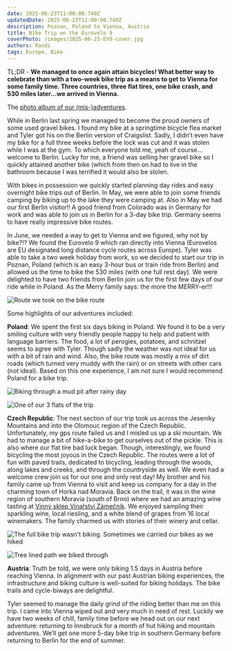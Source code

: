 ```yaml
---
date: 2025-06-23T11:00:00.740Z
updatedDate: 2025-06-23T11:00:00.740Z
description: Poznan, Poland to Vienna, Austria
title: Bike Trip on the Eurovelo 9
coverPhoto: /images/2025-06-23-EV9-cover.jpg
authors: Randi
tags: Europe, Bike
---
```


TL;DR - **We managed to once again attain bicycles! What better way to celebrate than with a two-week bike trip as a means to get to Vienna for some family time. Three countries, three flat tires, one bike crash, and 530 miles later…we arrived in Vienna.**

The [photo album of our (mis-)adventures](https://photos.app.goo.gl/e2ykmaqTKyPqthxA9).

While in Berlin last spring we managed to become the proud owners of some used gravel bikes. I found my bike at a springtime bicycle flea market and Tyler got his on the Berlin version of Craigslist. Sadly, I didn’t even have my bike for a full three weeks before the lock was cut and it was stolen while I was at the gym. To which everyone told me, yeah of course…welcome to Berlin. Lucky for me, a friend was selling her gravel bike so I quickly attained another bike (which from then on had to live in the bathroom because I was terrified it would also be stolen.

With bikes in possession we quickly started planning day rides and easy overnight bike trips out of Berlin. In May, we were able to join some friends camping by biking up to the lake they were camping at. Also in May we had our first Berlin visitor!! A good friend from Colorado was in Germany for work and was able to join us in Berlin for a 3-day bike trip. Germany seems to have really impressive bike routes.

In June, we needed a way to get to Vienna and we figured, why not by bike?!? We found the Eurovelo 9 which ran directly into Vienna (Eurovelos are EU designated long distance cycle routes across Europe). Tyler was able to take a two week holiday from work, so we decided to start our trip in Poznan, Poland (which is an easy 3-hour bus or train ride from Berlin) and allowed us the time to bike the 530 miles (with one full rest day). We were delighted to have two friends from Berlin join us for the first few days of our ride while in Poland. As the Merry family says: the more the MERRY-er!!!

![Route we took on the bike route](/images/2025-6-EV9-Route.png)

Some highlights of our adventures included:

**Poland**: We spent the first six days biking in Poland. We found it to be a very smiling culture with very friendly people happy to help and patient with language barriers. The food, a lot of perogies, potatoes, and schnitzel seems to agree with Tyler. Though sadly the weather was not ideal for us with a bit of rain and wind. Also, the bike route was mostly a mix of dirt roads (which turned very muddy with the rain) or on streets with other cars (not ideal). Based on this one experience, I am not sure I would recommend Poland for a bike trip.

![Biking through a mud pit after rainy day](/images/2025-06-biking-through-mud.jpg)

![One of our 3 flats of the trip](/images/2025-06-EV9-Fixing-Flat.jpg)

**Czech Republic**: The next section of our trip took us across the Jeseníky Mountains and into the Olomouc region of the Czech Republic. Unfortunately, my gps route failed us and I misled us up a ski mountain. We had to manage a bit of hike-a-bike to get ourselves out of the pickle. This is also where our flat tire bad luck began. Though, interestingly, we found bicycling the most joyous in the Czech Republic. The routes were a lot of fun with paved trails, dedicated to bicycling, leading through the woods, along lakes and creeks, and through the countryside as well. We even had a welcome crew join us for our one and only rest day! My brother and his family came up from Vienna to visit and keep us company for a day in the charming town of Horka nad Moravia. Back on the trail, it was in the wine region of southern Moravia (south of Brno) where we had an amazing wine tasting at [Vinný sklep Vinařství Zámečník](https://www.vinozamecnik.cz/). We enjoyed sampling their sparkling wine, local riesling, and a white blend of grapes from 16 local winemakers. The family charmed us with stories of their winery and cellar.

![The full bike trip wasn't biking. Sometimes we carried our bikes as we hiked](/images/2025-06-EV6-Hike-a-Bike.jpg)

![Tree lined path we biked through](/images/2025-06-EV6-Pretty-Path.jpg)

**Austria**: Truth be told, we were only biking 1.5 days in Austria before reaching Vienna. In alignment with our past Austrian biking experiences, the infrastructure and biking culture is well-suited for biking holidays. The bike trails and cycle-biways are delightful.

Tyler seemed to manage the daily grind of the riding better than me on this trip. I came into Vienna wiped out and very much in need of rest. Luckily we have two weeks of chill, family time before we head out on our next adventure: returning to Innsbruck for a month of hut hiking and mountain adventures. We’ll get one more 5-day bike trip in southern Germany before returning to Berlin for the end of summer.
